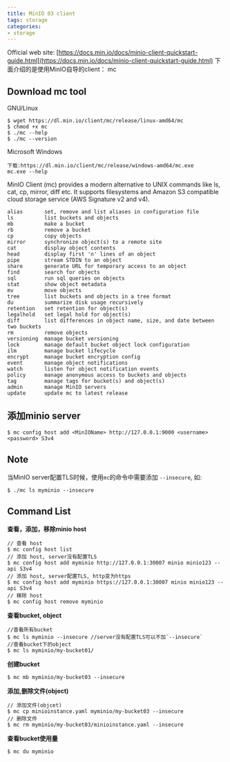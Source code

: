 ```yaml
---
title: MinIO 03 client
tags: storage
categories:
- storage
---
```


Official web site: [https://docs.min.io/docs/minio-client-quickstart-guide.html](https://docs.min.io/docs/minio-client-quickstart-guide.html)
下面介绍的是使用MinIO自导的client： mc

## **Download mc tool**
GNU/Linux

	$ wget https://dl.min.io/client/mc/release/linux-amd64/mc
	$ chmod +x mc
	$ ./mc --help
	$ ./mc --version

Microsoft Windows

	下载:https://dl.min.io/client/mc/release/windows-amd64/mc.exe
	mc.exe --help
MinIO Client (mc) provides a modern alternative to UNIX commands like ls, cat, cp, mirror, diff etc. It supports filesystems and Amazon S3 compatible cloud storage service (AWS Signature v2 and v4).

	alias       set, remove and list aliases in configuration file
	ls          list buckets and objects
	mb          make a bucket
	rb          remove a bucket
	cp          copy objects
	mirror      synchronize object(s) to a remote site
	cat         display object contents
	head        display first 'n' lines of an object
	pipe        stream STDIN to an object
	share       generate URL for temporary access to an object
	find        search for objects
	sql         run sql queries on objects
	stat        show object metadata
	mv          move objects
	tree        list buckets and objects in a tree format
	du          summarize disk usage recursively
	retention   set retention for object(s)
	legalhold   set legal hold for object(s)
	diff        list differences in object name, size, and date between two buckets
	rm          remove objects
	versioning  manage bucket versioning
	lock        manage default bucket object lock configuration
	ilm         manage bucket lifecycle
	encrypt     manage bucket encryption config
	event       manage object notifications
	watch       listen for object notification events
	policy      manage anonymous access to buckets and objects
	tag         manage tags for bucket(s) and object(s)
	admin       manage MinIO servers
	update      update mc to latest release

## 添加minio server

	$ mc config host add <MinIOName> http://127.0.0.1:9000 <username> <password> S3v4

## **Note**
当MinIO server配置TLS时候，使用`mc`的命令中需要添加 `--insecure`, 如:

	$ ./mc ls myminio --insecure

## Command List
**查看，添加，移除minio host**

	// 查看 host
	$ mc config host list
	// 添加 host, server没有配置TLS
	$ mc config host add myminio http://127.0.0.1:30007 minio minio123 --api S3v4
	// 添加 host, server配置TLS, http变为https
	$ mc config host add myminio https://127.0.0.1:30007 minio minio123 --api S3v4
	// 移除 host
	$ mc config host remove myminio
**查看bucket, object**

	//查看所有bucket
	$ mc ls myminio --insecure //server没有配置TLS可以不加`--insecure`
	//查看bucket下的object
	$ mc ls myminio/my-bucket01/
**创建bucket**

	$ mc mb myminio/my-bucket03 --insecure
**添加,删除文件(object)**

	// 添加文件(objcet)
	$ mc cp minioinstance.yaml myminio/my-bucket03 --insecure
	// 删除文件
	$ mc rm myminio/my-bucket03/minioinstance.yaml --insecure

**查看bucket使用量**

	$ mc du myminio









